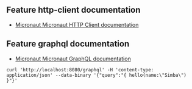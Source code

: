 ## Feature http-client documentation

- [Micronaut Micronaut HTTP Client documentation](https://docs.micronaut.io/latest/guide/index.html#httpClient)

## Feature graphql documentation

- [Micronaut Micronaut GraphQL documentation](https://micronaut-projects.github.io/micronaut-graphql/latest/guide/index.html)

`
curl 'http://localhost:8080/graphql' -H 'content-type: application/json' --data-binary '{"query":"{ hello(name:\"Simba\") }"}'
`
